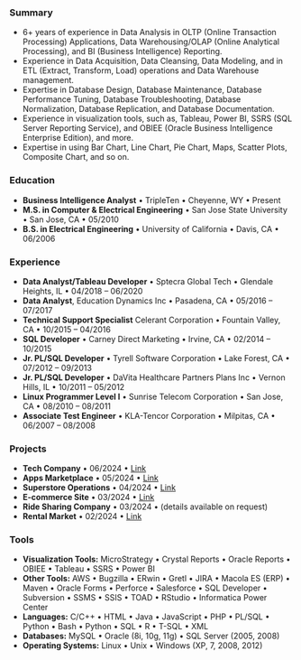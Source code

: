 ### Summary
- 6+ years of experience in Data Analysis in OLTP (Online Transaction Processing) Applications, Data Warehousing/OLAP (Online Analytical Processing), and BI (Business Intelligence) Reporting.   
- Experience in Data Acquisition, Data Cleansing, Data Modeling, and in ETL (Extract, Transform, Load) operations and Data Warehouse management.
- Expertise in Database Design, Database Maintenance, Database Performance Tuning, Database Troubleshooting, Database Normalization, Database Replication, and Database Documentation.
- Experience in visualization tools, such as, Tableau, Power BI, SSRS (SQL Server Reporting Service), and OBIEE (Oracle Business Intelligence Enterprise Edition), and more.
- Expertise in using Bar Chart, Line Chart, Pie Chart, Maps, Scatter Plots, Composite Chart, and so on.

### Education
- **Business Intelligence Analyst** • TripleTen • Cheyenne, WY • Present
- **M.S. in Computer & Electrical Engineering** • San Jose State University • San Jose, CA • 05/2010
- **B.S. in Electrical Engineering** • University of California • Davis, CA • 06/2006 

### Experience
- **Data Analyst/Tableau Developer** • Sptecra Global Tech • Glendale Heights, IL • 04/2018 – 06/2020
- **Data Analyst**, Education Dynamics Inc • Pasadena, CA • 05/2016 – 07/2017
- **Technical Support Specialist** Celerant Corporation • Fountain Valley, CA • 10/2015 – 04/2016
- **SQL Developer** • Carney Direct Marketing • Irvine, CA • 02/2014 – 10/2015
- **Jr. PL/SQL Developer** • Tyrell Software Corporation • Lake Forest, CA • 07/2012 – 09/2013
- **Jr. PL/SQL Developer** • DaVita Healthcare Partners Plans Inc • Vernon Hills, IL • 10/2011 – 05/2012
- **Linux Programmer Level I** • Sunrise Telecom Corporation • San Jose, CA • 08/2010 – 08/2011
- **Associate Test Engineer** • KLA-Tencor Corporation • Milpitas, CA • 06/2007 – 08/2008

### Projects 
- **Tech Company** • 06/2024 • [Link](https://github.com/MudassarCH0/Zomato-Project)
- **Apps Marketplace** • 05/2024 • [Link](https://github.com/MudassarCH0/ShopifyApp-Project)
- **Superstore Operations** • 04/2024 • [Link](https://github.com/MudassarCH0/Superstore-Project)
- **E-commerce Site** • 03/2024 • [Link](https://docs.google.com/spreadsheets/d/1E_cc74tUvhwINxqVt1h_fB0HL7NhgmaR3zlWQiLE8pE/edit?gid=38637670#gid=38637670)
- **Ride Sharing Company** • 03/2024 • (details available on request)
- **Rental Market** • 02/2024 • [Link](https://github.com/MudassarCH0/NYC-Airbnb-Project) 

### Tools  
- **Visualization Tools:** MicroStrategy • Crystal Reports • Oracle Reports • OBIEE • Tableau • SSRS • Power BI 
- **Other Tools:** AWS • Bugzilla • ERwin • Gretl • JIRA • Macola ES (ERP) • Maven • Oracle Forms • Perforce • Salesforce • SQL Developer • Subversion • SSMS • SSIS • TOAD • RStudio • Informatica Power Center
- **Languages:** C/C++ • HTML • Java • JavaScript • PHP • PL/SQL • Python • Bash • Python • SQL • R • T-SQL • XML
- **Databases:** MySQL • Oracle (8i, 10g, 11g) • SQL Server (2005, 2008)
- **Operating Systems:** Linux • Unix • Windows (XP, 7, 2008, 2012)


